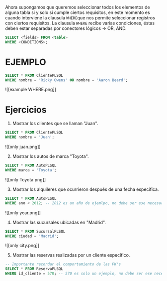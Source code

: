 Ahora supongamos que queremos seleccionar todos los elementos de alguna tabla si y solo si cumple ciertos requisitos, en este momento es cuando interviene la clausula `WHERE`que nos permite seleccionar registros con ciertos requisitos. La clausula `WHERE` recibe varias condiciones, éstas deben estar separadas por conectores lógicos $\rightarrow$ OR, AND.

```sql
SELECT <fields> FROM <table>
WHERE <CONDITIONS>;
```

# EJEMPLO

```sql
SELECT * FROM ClientePLSQL
WHERE nombre = 'Ricky Owens' OR nombre = 'Aaron Beard';
```

![[example WHERE.png]]
# Ejercicios

1. Mostrar los clientes que se llaman "Juan".

```sql
SELECT * FROM ClientePLSQL
WHERE nombre = 'Juan';
```

![[only juan.png]]

2. Mostrar los autos de marca "Toyota".

```sql
SELECT * FROM AutoPLSQL
WHERE marca = 'Toyota';
```

![[only Toyota.png]]

3. Mostrar los alquileres que ocurrieron después de una fecha específica.

```sql
SELECT * FROM AutoPLSQL
WHERE ano < 2012; -- 2012 es un año de ejemlpo, no debe ser ese necesariamente
```

![[only year.png]]

4. Mostrar las sucursales ubicadas en "Madrid".

```sql
SELECT * FROM SucursalPLSQL
WHERE ciudad = 'Madrid';
```

![[only city.png]]

5. Mostrar las reservas realizadas por un cliente específico.
   
```sql
-- Importante recordar el comportamiento de las FK's
SELECT * FROM ReservaPLSQL
WHERE id_cliente = 570; -- 570 es solo un ejemplo, no debe ser ese necesariamente
```



